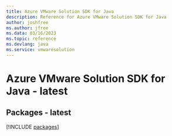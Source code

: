 ```yaml
---
title: Azure VMware Solution SDK for Java
description: Reference for Azure VMware Solution SDK for Java
author: joshfree
ms.author: jfree
ms.data: 03/16/2023
ms.topic: reference
ms.devlang: java
ms.service: vmwaresolution
---
```

# Azure VMware Solution SDK for Java - latest
## Packages - latest
[!INCLUDE [packages](vmware-solution-index.md)]